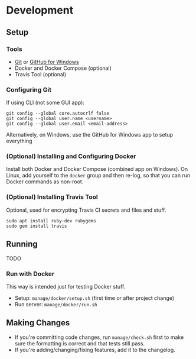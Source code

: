 # Development

## Setup

### Tools

* [Git](https://git-scm.com) or [GitHub for Windows](https://windows.github.com/)
* Docker and Docker Compose (optional)
* Travis Tool (optional)

### Configuring Git

If using CLI (not some GUI app):
```
git config --global core.autocrlf false
git config --global user.name <username>
git config --global user.email <email-address>
```

Alternatively, on Windows, use the GitHub for Windows app to setup everything

### (Optional) Installing and Configuring Docker

Install both Docker and Docker Compose (combined app on Windows).
On Linux, add yourself to the `docker` group and then re-log, so that you can run Docker commands as non-root.

### (Optional) Installing Travis Tool

Optional, used for encrypting Travis CI secrets and files and stuff.
```
sudo apt install ruby-dev rubygems
sudo gem install travis
```

## Running

TODO

### Run with Docker

This way is intended just for testing Docker stuff.

* Setup: `manage/docker/setup.sh` (first time or after project change)
* Run server: `manage/docker/run.sh`

## Making Changes

* If you're committing code changes, run `manage/check.sh` first to make sure the formatting is correct and that tests still pass.
* If you're adding/changing/fixing features, add it to the changelog.
